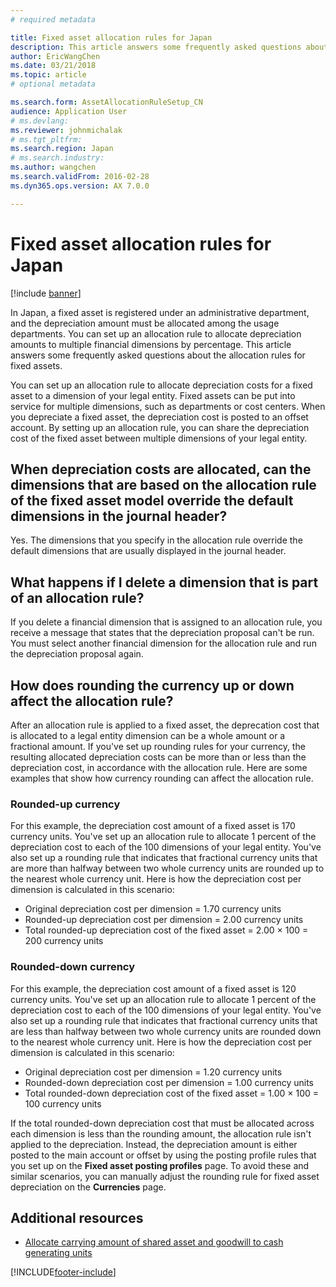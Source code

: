 ```yaml
---
# required metadata

title: Fixed asset allocation rules for Japan
description: This article answers some frequently asked questions about fixed asset allocation rules for Japan.
author: EricWangChen
ms.date: 03/21/2018
ms.topic: article
# optional metadata

ms.search.form: AssetAllocationRuleSetup_CN
audience: Application User
# ms.devlang: 
ms.reviewer: johnmichalak
# ms.tgt_pltfrm: 
ms.search.region: Japan
# ms.search.industry: 
ms.author: wangchen
ms.search.validFrom: 2016-02-28
ms.dyn365.ops.version: AX 7.0.0

---
```


# Fixed asset allocation rules for Japan

[!include [banner](../../includes/banner.md)]

In Japan, a fixed asset is registered under an administrative department, and the depreciation amount must be allocated among the usage departments. You can set up an allocation rule to allocate depreciation amounts to multiple financial dimensions by percentage. This article answers some frequently asked questions about the allocation rules for fixed assets.

You can set up an allocation rule to allocate depreciation costs for a fixed asset to a dimension of your legal entity. Fixed assets can be put into service for multiple dimensions, such as departments or cost centers. When you depreciate a fixed asset, the depreciation cost is posted to an offset account. By setting up an allocation rule, you can share the depreciation cost of the fixed asset between multiple dimensions of your legal entity.

## When depreciation costs are allocated, can the dimensions that are based on the allocation rule of the fixed asset model override the default dimensions in the journal header?
Yes. The dimensions that you specify in the allocation rule override the default dimensions that are usually displayed in the journal header.

## What happens if I delete a dimension that is part of an allocation rule?
If you delete a financial dimension that is assigned to an allocation rule, you receive a message that states that the depreciation proposal can't be run. You must select another financial dimension for the allocation rule and run the depreciation proposal again.

## How does rounding the currency up or down affect the allocation rule?
After an allocation rule is applied to a fixed asset, the deprecation cost that is allocated to a legal entity dimension can be a whole amount or a fractional amount. If you've set up rounding rules for your currency, the resulting allocated depreciation costs can be more than or less than the depreciation cost, in accordance with the allocation rule. Here are some examples that show how currency rounding can affect the allocation rule.

### Rounded-up currency

For this example, the depreciation cost amount of a fixed asset is 170 currency units. You've set up an allocation rule to allocate 1 percent of the depreciation cost to each of the 100 dimensions of your legal entity. You've also set up a rounding rule that indicates that fractional currency units that are more than halfway between two whole currency units are rounded up to the nearest whole currency unit. Here is how the depreciation cost per dimension is calculated in this scenario:

-   Original depreciation cost per dimension = 1.70 currency units
-   Rounded-up depreciation cost per dimension = 2.00 currency units
-   Total rounded-up depreciation cost of the fixed asset = 2.00 × 100 = 200 currency units

### Rounded-down currency

For this example, the depreciation cost amount of a fixed asset is 120 currency units. You've set up an allocation rule to allocate 1 percent of the depreciation cost to each of the 100 dimensions of your legal entity. You've also set up a rounding rule that indicates that fractional currency units that are less than halfway between two whole currency units are rounded down to the nearest whole currency unit. Here is how the depreciation cost per dimension is calculated in this scenario:

-   Original depreciation cost per dimension = 1.20 currency units
-   Rounded-down depreciation cost per dimension = 1.00 currency units
-   Total rounded-down depreciation cost of the fixed asset = 1.00 × 100 = 100 currency units

If the total rounded-down depreciation cost that must be allocated across each dimension is less than the rounding amount, the allocation rule isn't applied to the depreciation. Instead, the depreciation amount is either posted to the main account or offset by using the posting profile rules that you set up on the **Fixed asset posting profiles** page. To avoid these and similar scenarios, you can manually adjust the rounding rule for fixed asset depreciation on the **Currencies** page.

## Additional resources
- [Allocate carrying amount of shared asset and goodwill to cash generating units](allocate-carrying-amount.md)


[!INCLUDE[footer-include](../../../includes/footer-banner.md)]
